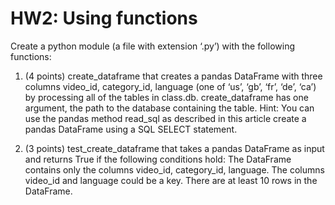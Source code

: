 # HW2: Using functions
Create a python module (a file with extension ‘.py’) with the following functions:

1. (4 points) create_dataframe that creates a pandas DataFrame with three columns video_id, category_id, language (one of  ‘us’, ‘gb’, ‘fr’, ‘de’, ‘ca’) by processing all of the tables in class.db. create_dataframe has one argument, the path to the database containing the table.
Hint: You can use the pandas method read_sql as described in this article create a pandas DataFrame using a SQL SELECT statement.

1. (3 points) test_create_dataframe that takes a pandas DataFrame as input and returns True if the following conditions hold:
The DataFrame contains only the columns video_id, category_id, language.
The columns video_id and language could be a key.
There are at least 10 rows in the DataFrame.
